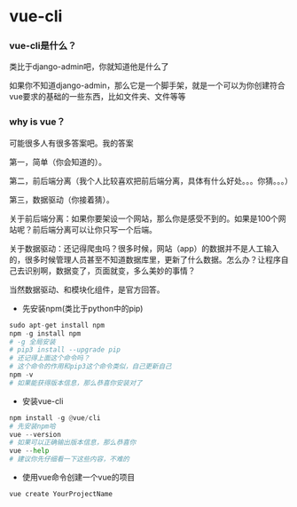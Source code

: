# vue-cli
### vue-cli是什么？
类比于django-admin吧，你就知道他是什么了

如果你不知道django-admin，那么它是一个脚手架，就是一个可以为你创建符合vue要求的基础的一些东西，比如文件夹、文件等等

### why is vue？
可能很多人有很多答案吧。我的答案

第一，简单（你会知道的）。

第二，前后端分离（我个人比较喜欢把前后端分离，具体有什么好处。。。你猜。。。）

第三，数据驱动（你接着猜）。

关于前后端分离：如果你要架设一个网站，那么你是感受不到的。如果是100个网站呢？前后端分离可以让你只写一个后端。

关于数据驱动：还记得爬虫吗？很多时候，网站（app）的数据并不是人工输入的，很多时候管理人员甚至不知道数据库里，更新了什么数据。怎么办？让程序自己去识别啊，数据变了，页面就变，多么美妙的事情？

当然数据驱动、和模块化组件，是官方回答。
- 先安装npm(类比于python中的pip)
```python
sudo apt-get install npm
npm -g install npm
# -g 全局安装
# pip3 install --upgrade pip
# 还记得上面这个命令吗？
# 这个命令的作用和pip3这个命令类似，自己更新自己
npm -v
# 如果能获得版本信息，那么恭喜你安装对了
```
- 安装vue-cli
```python
npm install -g @vue/cli
# 先安装npm哈
vue --version
# 如果可以正确输出版本信息，那么恭喜你
vue --help
# 建议你先仔细看一下这些内容，不难的
```
- 使用vue命令创建一个vue的项目
```python
vue create YourProjectName
```
